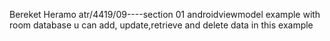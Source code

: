 Bereket Heramo atr/4419/09----section 01 
androidviewmodel example with room database u can add, update,retrieve and delete data in this example
